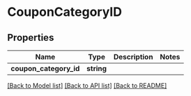 # CouponCategoryID

## Properties
Name | Type | Description | Notes
------------ | ------------- | ------------- | -------------
**coupon_category_id** | **string** |  | 

[[Back to Model list]](../README.md#documentation-for-models) [[Back to API list]](../README.md#documentation-for-api-endpoints) [[Back to README]](../README.md)


